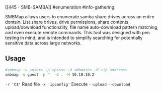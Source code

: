 [[445 - SMB-SAMBA]] #enumeration #info-gathering 

SMBMap allows users to enumerate samba share drives across an entire domain. List share drives, drive permissions, share contents, upload/download functionality, file name auto-download pattern matching, and even execute remote commands. This tool was designed with pen testing in mind, and is intended to simplify searching for potentially sensitive data across large networks.

## Usage
```bash 
#smbmap -u <user> -p <pass> -d <domain> -H <ip_address> 
smbmap -u guest -p '' -d . -H 10.10.10.2 
```

`-r 'C$'` Read file
`-x 'ipconfig'` Execute
`--upload`
`--download`
